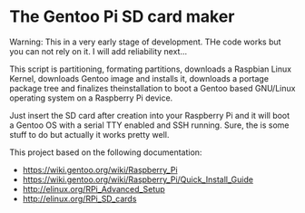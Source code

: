 The Gentoo Pi SD card maker
===========================

Warning: This in a very early stage of development. THe code works but you can
not rely on it. I will add reliability next...

This script is partitioning, formating partitions, downloads a Raspbian Linux
Kernel, downloads Gentoo image and installs it, downloads a portage package
tree and finalizes theinstallation to boot a Gentoo based GNU/Linux operating
system on a Raspberry Pi device.

Just insert the SD card after creation into your Raspberry Pi and
it will boot a Gentoo OS with a serial TTY enabled and SSH running. Sure, the
is some stuff to do but actually it works pretty well.

This project based on the following documentation:

 * https://wiki.gentoo.org/wiki/Raspberry_Pi
 * https://wiki.gentoo.org/wiki/Raspberry_Pi/Quick_Install_Guide
 * http://elinux.org/RPi_Advanced_Setup
 * http://elinux.org/RPi_SD_cards
